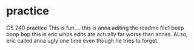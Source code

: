 # practice
CS 240 practice 
This is fun....
this is anna aditing the readme file1 beep boop bop
this is eric whos edits are actually far worse than annas. ALso, eric called anna ugly one time even though he tries to forget
